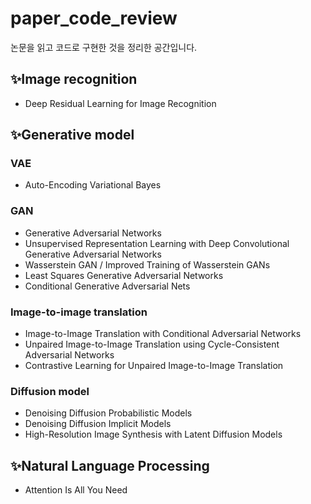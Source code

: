 # paper_code_review
논문을 읽고 코드로 구현한 것을 정리한 공간입니다. 


## ✨Image recognition
- Deep Residual Learning for Image Recognition


## ✨Generative model
### VAE 
- Auto-Encoding Variational Bayes

### GAN
- Generative Adversarial Networks
- Unsupervised Representation Learning with Deep Convolutional Generative Adversarial Networks
- Wasserstein GAN / Improved Training of Wasserstein GANs
- Least Squares Generative Adversarial Networks
- Conditional Generative Adversarial Nets

### Image-to-image translation
- Image-to-Image Translation with Conditional Adversarial Networks
- Unpaired Image-to-Image Translation using Cycle-Consistent Adversarial Networks
- Contrastive Learning for Unpaired Image-to-Image Translation

### Diffusion model
- Denoising Diffusion Probabilistic Models
- Denoising Diffusion Implicit Models
- High-Resolution Image Synthesis with Latent Diffusion Models


## ✨Natural Language Processing
- Attention Is All You Need
